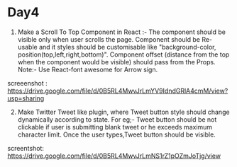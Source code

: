 # Day4

1. Make a Scroll To Top Component in React :- The component should be visible only when user scrolls the page. Component should be Re-usable and it styles should be customisable like "background-color, position(top,left,right,bottom)". Component offset (distance from the top when the component would be visible) should pass from the Props. Note:- Use React-font awesome for Arrow sign.

  screeenshot : https://drive.google.com/file/d/0B5RL4MwvJrLmYV9IdndGRlA4cmM/view?usp=sharing

2. Make Twitter Tweet like plugin, where Tweet button style should change dynamically according to state. For eg;- Tweet button should be not clickable if user is submitting blank tweet or he exceeds maximum character limit. Once the user types,Tweet button should be visible.

  screentshot: https://drive.google.com/file/d/0B5RL4MwvJrLmNS1rZ1pOZmJoTjg/view
